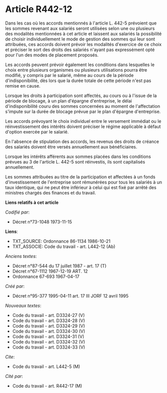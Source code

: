 # Article R442-12

Dans les cas où les accords mentionnés à l'article L. 442-5 prévoient que les sommes revenant aux salariés seront utilisées
selon une ou plusieurs des modalités mentionnées à cet article et laissent aux salariés la possibilité de choisir
individuellement le mode de gestion des sommes qui leur sont attribuées, ces accords doivent prévoir les modalités d'exercice
de ce choix et préciser le sort des droits des salariés n'ayant pas expressément opté pour l'un des modes de placement
proposés.

Les accords peuvent prévoir également les conditions dans lesquelles le choix entre plusieurs organismes ou plusieurs
utilisations pourra être modifié, y compris par le salarié, même au cours de la période d'indisponibilité, dès lors que la
durée totale de cette période n'est pas remise en cause.

Lorsque les droits à participation sont affectés, au cours ou à l'issue de la période de blocage, à un plan d'épargne
d'entreprise, le délai d'indisponibilité couru des sommes concernées au moment de l'affectation s'impute sur la durée de
blocage prévue par le plan d'épargne d'entreprise.

Les accords prévoyant le choix individuel entre le versement immédiat ou le réinvestissement des intérêts doivent préciser le
régime applicable à défaut d'option exercée par le salarié.

En l'absence de stipulation des accords, les revenus des droits de créance des salariés doivent être versés annuellement aux
bénéficiaires.

Lorsque les intérêts afférents aux sommes placées dans les conditions prévues au 3 de l'article L. 442-5 sont réinvestis, ils
sont capitalisés annuellement.

Les sommes attribuées au titre de la participation et affectées à un fonds d'investissement de l'entreprise sont rémunérées
pour tous les salariés à un taux identique, qui ne peut être inférieur à celui qui est fixé par arrêté des ministres chargés
des finances et du travail.

**Liens relatifs à cet article**

_Codifié par_:

  - Décret n°73-1048 1973-11-15

**Liens**:

  - TXT_SOURCE: Ordonnance 86-1134 1986-10-21
  - TXT_ASSOCIE: Code du travail - art. L442-12 (Ab)

_Anciens textes_:

  - Décret n°87-544 du 17 juillet 1987 - art. 17 (T)
  - Décret n°67-1112 1967-12-19 ART. 12
  - Ordonnance 67-693 1967-04-17

_Créé par_:

  - Décret n°95-377 1995-04-11 art. 17 III JORF 12 avril 1995

_Nouveaux textes_:

  - Code du travail - art. D3324-27 (V)
  - Code du travail - art. D3324-28 (V)
  - Code du travail - art. D3324-29 (V)
  - Code du travail - art. D3324-30 (V)
  - Code du travail - art. D3324-31 (V)
  - Code du travail - art. D3324-32 (V)
  - Code du travail - art. D3324-33 (V)

_Cite_:

  - Code du travail - art. L442-5 (M)

_Cité par_:

  - Code du travail - art. R442-17 (M)
